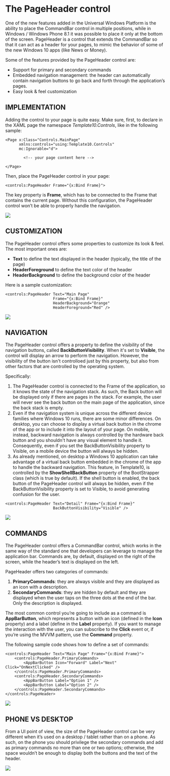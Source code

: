 # The PageHeader control #
One of the new features added in the Universal Windows Platform is the ability to place the CommandBar control in multiple positions, while in Windows / Windows Phone 8.1 it was possible to place it only at the bottom of the screen.
PageHeader is a control that extends the CommandBar so that it can act as a header for your pages, to mimic the behavior of some of the new Windows 10 apps (like News or Money).

Some of the features provided by the PageHeader control are:

- Support for primary and secondary commands
- Embedded navigation management: the header can automatically contain navigation buttons to go back and forth through the application’s pages.
- Easy look & feel customization

## IMPLEMENTATION ##
Adding the control to your page is quite easy. Make sure, first, to declare in the XAML page the namespace *Template10.Controls*, like in the following sample:

```XAML
<Page x:Class="Controls.MainPage"
      xmlns:controls="using:Template10.Controls"
      mc:Ignorable="d">

  		<!-- your page content here -->

</Page>
```

Then, place the PageHeader control in your page:

```XAML
<controls:PageHeader Frame="{x:Bind Frame}">
```

The key property is **Frame**, which has to be connected to the Frame that contains the current page. Without this configuration, the PageHeader control won’t be able to properly handle the navigation.

![](http://i.imgur.com/BFG3pSB.png)

## CUSTOMIZATION ##
The PageHeader control offers some properties to customize its look & feel. The most important ones are:
- **Text** to define the text displayed in the header (typically, the title of the page)
- **HeaderForeground** to define the text color of the header
- **HeaderBackground** to define the background color of the header

Here is a sample customization:

```XAML
<controls:PageHeader Text="Main Page" 
                     Frame="{x:Bind Frame}" 
                     HeaderBackground="Orange" 
                     HeaderForeground="Red" />
```
![](http://i.imgur.com/xvwCFXf.png)

## NAVIGATION ##
The PageHeader control offers a property to define the visibility of the navigation buttons, called **BackButtonVisibility**. When it's set to **Visible**, the control will display an arrow to perform the navigation. However, the visibility of the button isn't controlloed just by this property, but also from other factors that are controlled by the operating system.

Specifically:

1. The PageHeader control is connected to the Frame of the application, so it knows the state of the navigation stack. As such, the Back button will be displayed only if there are pages in the stack. For example, the user will never see the back button on the main page of the application, since the back stack is empty.
2. Even if the navigation system is unique across the different device families where Windows 10 runs, there are some minor differences. On desktop, you can choose to display a virtual back button in the chrome of the app or to include it into the layout of your page. On mobile, instead, backward navigation is always controlled by the hardware back button and you shouldn't have any visual element to handle it. Consequently, even if you set the BackButtonVisibility property to Visible, on a mobile device the button will always be hidden.
3. As already mentioned, on desktop a Windows 10 application can take advantage of a virtual back button embedded in the chrome of the app to handle the backward navigation. This feature, in Template10, is controlled by the **ShowShellBackButton** property of the BootStrapper class (which is true by default). If the shell button is enabled, the back button of the PageHeader control will always be hidden, even if the BackButtonVisibility property is set to Visible, to avoid generating confusion for the user. 


```XAML
<controls:PageHeader Text="Detail" Frame="{x:Bind Frame}" 
                     BackButtonVisibility="Visible" />
```
![](http://i.imgur.com/rKLWSCm.png)

## COMMANDS ##
The PageHeader control offers a CommandBar control, which works in the same way of the standard one that developers can leverage to manage the application bar. Commands are, by default, displayed on the right of the screen, while the header’s text is displayed on the left.

PageHeader offers two categories of commands:

1. **PrimaryCommands**: they are always visible and they are displayed as an icon with a description.
2. **SecondaryCommands**: they are hidden by default and they are displayed when the user taps on the three dots at the end of the bar. Only the description is displayed.
 
The most common control you’re going to include as a command is **AppBarButton**, which represents a button with an icon (defined in the **Icon** property) and a label (define in the **Label** property). If you want to manage the interaction with the user, you can subscribe to the **Click** event or, if you’re using the MVVM pattern, use the **Command** property.

The following sample code shows how to define a set of commands:

```XAML
<controls:PageHeader Text="Main Page" Frame="{x:Bind Frame}">
    <controls:PageHeader.PrimaryCommands>
        <AppBarButton Icon="Forward" Label="Next" Click="OnNextClicked" />
    </controls:PageHeader.PrimaryCommands>
    <controls:PageHeader.SecondaryCommands>
        <AppBarButton Label="Option 1" />
        <AppBarButton Label="Option 2" />
    </controls:PageHeader.SecondaryCommands>
</controls:PageHeader>
```

![](http://i.imgur.com/NYQTfCg.png)

## PHONE VS DESKTOP ##

From a UI point of view, the size of the PageHeader control can be very different when it’s used on a desktop / tablet rather than on a phone. As such, on the phone you should privilege the secondary commands and add as primary commands no more than one or two options; otherwise, the space wouldn’t be enough to display both the buttons and the text of the header.

![](http://i.imgur.com/3KUiKFs.png)